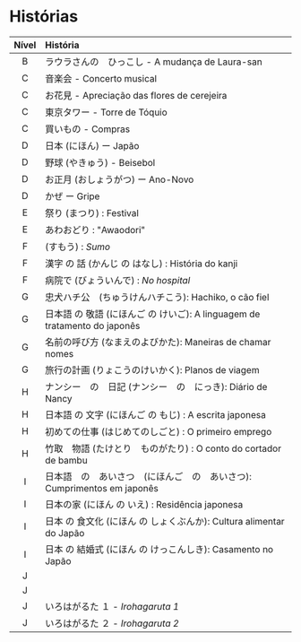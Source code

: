 # Histórias

| Nível | História |
|:-----:|:--------|
| B | ラウラさんの　ひっこし - A mudança de Laura-san |
| C | 音楽会 - Concerto musical |
| C | お花見 - Apreciação das flores de cerejeira |
| C | 東京タワー - Torre de Tóquio |
| C | 買いもの - Compras |
| D | 日本 (にほん) ー Japão |
| D | 野球 (やきゅう) - Beisebol |
| D | お正月 (おしょうがつ) ー Ano-Novo |
| D | かぜ ー Gripe |
| E | 祭り (まつり) : Festival |
| E | あわおどり : "Awaodori" |
| F | (すもう) : *Sumo* |
| F | 漢字 の 話 (かんじ の はなし) : História do kanji |
| F | 病院で (びょういんで) : *No hospital* |
| G | 忠犬ハチ公　(ちゅうけんハチこう): Hachiko, o cão fiel |
| G | 日本語 の 敬語 (にほんご の けいご): A linguagem de tratamento do japonês |
| G | 名前の呼び方 (なまえのよびかた): Maneiras de chamar nomes |
| G | 旅行の計画 (りょこうのけいかく): Planos de viagem |
| H | ナンシー　の　日記 (ナンシー　の　にっき):  Diário de Nancy |
| H | 日本語 の 文字 (にほんご の もじ) : A escrita japonesa |
| H | 初めての仕事 (はじめてのしごと) : O primeiro emprego |
| H | 竹取　物語 (たけとり　ものがたり) : O conto do cortador de bambu |
| I | 日本語　の　あいさつ　(にほんご　の　あいさつ): Cumprimentos em japonês |
| I | 日本の家 (にほん の いえ) : Residência japonesa |
| I | 日本 の 食文化 (にほん の しょくぶんか): Cultura alimentar do Japão |
| I | 日本 の 結婚式 (にほん の けっこんしき): Casamento no Japão |
| J |  |
| J |  |
| J | いろはがるた １ - *Irohagaruta 1* |
| J | いろはがるた ２ - *Irohagaruta 2* |